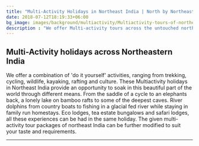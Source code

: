```yaml
---
title: "Multi-Activity Holidays in Northeast India | North by Northeast Journeys"
date: 2018-07-12T18:19:33+06:00
bg_image: images/background/multiactivity/Multiactivity-tours-of-northeast-india-main.jpg
description : "We offer Multi-activity tours across the untouched northeastern states of India. These tours are a combination of various activities, such as cycling, hiking, rafting, etc.."
---
```


## Multi-Activity holidays across Northeastern India

We offer a combination of 'do it yourself' activities, ranging from trekking, cycling, wildlife, kayaking, rafting and culture. These Multiactivity holidays in Northeast India provide an opportunity to soak in this beautiful part of the world through different means. From the saddle of a cycle to an elephants back, a lonely lake on bamboo rafts to some of the deepest caves. River dolphins from country boats to fishing in a glacial fed river while staying in family run homestays. Eco lodges, tea estate bungalows and safari lodges, all these experiences can be had in the same holiday. The given multi-activity tour packages of northeast India can be further modified to suit your taste and requirements.

---